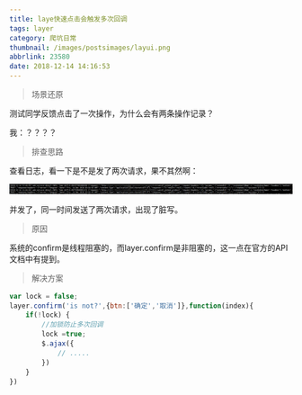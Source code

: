 ```yaml
---
title: laye快速点击会触发多次回调
tags: layer
category: 爬坑日常
thumbnail: /images/postsimages/layui.png
abbrlink: 23580
date: 2018-12-14 14:16:53
---
```


> 场景还原

测试同学反馈点击了一次操作，为什么会有两条操作记录？

我：？？？？

> 排查思路

查看日志，看一下是不是发了两次请求，果不其然啊：

![日志截图](/images/postsimages/20181214142322.png)

并发了，同一时间发送了两次请求，出现了脏写。

> 原因  

系统的confirm是线程阻塞的，而layer.confirm是非阻塞的，这一点在官方的API文档中有提到。

> 解决方案

```javascript
var lock = false;
layer.confirm('is not?',{btn:['确定','取消']},function(index){
    if(!lock) {
        //加锁防止多次回调
        lock =true;
        $.ajax({
            // .....
        })
    }
})

```




